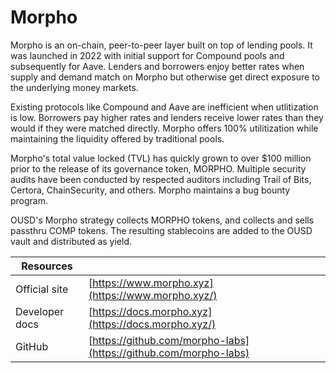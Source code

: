 # Morpho

Morpho is an on-chain, peer-to-peer layer built on top of lending pools. It was launched in 2022 with initial support for Compound pools and subsequently for Aave. Lenders and borrowers enjoy better rates when supply and demand match on Morpho but otherwise get direct exposure to the underlying money markets.

Existing protocols like Compound and Aave are inefficient when utlitization is low. Borrowers pay higher rates and lenders receive lower rates than they would if they were matched directly. Morpho  offers 100% utilitization while maintaining the liquidity offered by traditional pools.

Morpho's total value locked (TVL) has quickly grown to over $100 million prior to the release of its governance token, MORPHO. Multiple security audits have been conducted by respected auditors including Trail of Bits, Certora, ChainSecurity, and others. Morpho maintains a bug bounty program.

OUSD's Morpho strategy collects MORPHO tokens, and collects and sells passthru COMP tokens. The resulting stablecoins are added to the OUSD vault and distributed as yield.

| Resources      |                                                                  |
| -------------- | ---------------------------------------------------------------- |
| Official site  | [https://www.morpho.xyz](https://www.morpho.xyz/)                |
| Developer docs | [https://docs.morpho.xyz](https://docs.morpho.xyz/)              |
| GitHub         | [https://github.com/morpho-labs](https://github.com/morpho-labs) |
